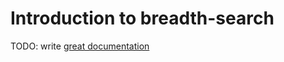 # Introduction to breadth-search

TODO: write [great documentation](http://jacobian.org/writing/what-to-write/)
